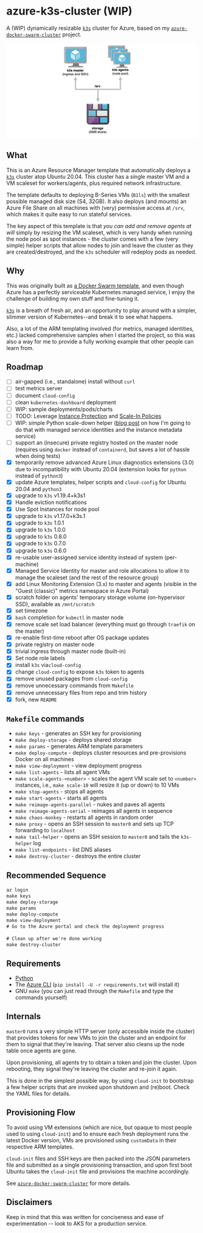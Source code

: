 # azure-k3s-cluster (WIP)

A (WIP) dynamically resizable [`k3s`][k3s] cluster for Azure, based on my [`azure-docker-swarm-cluster`][adsc] project.

![diagram](images/diagram.png)

## What

This is an Azure Resource Manager template that automatically deploys a [`k3s`][k3s] cluster atop Ubuntu 20.04. This cluster has a single master VM and a VM scaleset for workers/agents, plus required network infrastructure.

The template defaults to deploying B-Series VMs (`B1ls`) with the smallest possible managed disk size (S4, 32GB). It also deploys (and mounts) an Azure File Share on all machines with (very) permissive access at `/srv`, which makes it quite easy to run stateful services.

The key aspect of this template is that _you can add and remove agents at will_ simply by resizing the VM scaleset, which is very handy when running the node pool as spot instances - the cluster comes with a few (very simple) helper scripts that allow nodes to join and leave the cluster as they are created/destroyed, and the `k3s` scheduler will redeploy pods as needed.

## Why

This was originally built as [a Docker Swarm template][adsc], and even though Azure has a perfectly serviceable Kubernetes managed service, I enjoy the challenge of building my own stuff and fine-tuning it.

[`k3s`][k3s] is a breath of fresh air, and an opportunity to play around with a simpler, slimmer version of Kubernetes--and break it to see what happens.

Also, a lot of the ARM templating involved (for metrics, managed identities, etc.) lacked comprehensive samples when I started the project, so this was also a way for me to provide a fully working example that other people can learn from.

## Roadmap

* [ ] air-gapped (i.e., standalone) install without `curl`
* [ ] test metrics server
* [ ] document `cloud-config`
* [ ] clean `kubernetes-dashboard` deployment
* [ ] WIP: sample deployments/pods/charts
* [ ] TODO: Leverage [Instance Protection](https://docs.microsoft.com/en-us/azure/virtual-machine-scale-sets/virtual-machine-scale-sets-instance-protection) and [Scale-In Policies](https://docs.microsoft.com/en-us/azure/virtual-machine-scale-sets/virtual-machine-scale-sets-scale-in-policy)
* [ ] WIP: simple Python scale-down helper ([blog post](https://taoofmac.com/space/blog/2019/06/15/1740) on how I'm going to do that with managed service identities and the instance metadata service)
* [ ] support an (insecure) private registry hosted on the master node (requires using `docker` instead of `containerd`, but saves a lot of hassle when doing tests)
* [x] temporarily remove advanced Azure Linux diagnostics extensions (3.0) due to incompatibility with Ubuntu 20.04 (extension looks for `python` instead of `python3`)
* [x] update Azure templates, helper scripts and `cloud-config` for Ubuntu 20.04 and `python3`
* [x] upgrade to `k3s` v1.19.4+k3s1
* [x] Handle eviction notifications
* [x] Use Spot Instances for node pool
* [x] upgrade to `k3s` v1.17.0+k3s.1
* [x] upgrade to `k3s` 1.0.1
* [x] upgrade to `k3s` 1.0.0
* [x] upgrade to `k3s` 0.8.0
* [x] upgrade to `k3s` 0.7.0
* [x] upgrade to `k3s` 0.6.0
* [x] re-usable user-assigned service identity instead of system (per-machine)
* [x] Managed Service Identity for master and role allocations to allow it to manage the scaleset (and the rest of the resource group)
* [x] add Linux Monitoring Extension (3.x) to master and agents (visible in the "Guest (classic)" metrics namespace in Azure Portal)
* [x] scratch folder on agents' temporary storage volume (on-hypervisor SSD), available as `/mnt/scratch`
* [x] set timezone
* [x] `bash` completion for `kubectl` in master node
* [x] remove scale set load balancer (everything must go through `traefik` on the master)
* [x] re-enable first-time reboot after OS package updates
* [x] private registry on master node
* [x] trivial ingress through master node (built-in)
* [x] Set node role labels
* [x] install `k3s` via`cloud-config`
* [x] change `cloud-config` to expose `k3s` token to agents
* [x] remove unused packages from `cloud-config`
* [x] remove unnecessary commands from `Makefile`
* [x] remove unnecessary files from repo and trim history
* [x] fork, new `README`

## `Makefile` commands

* `make keys` - generates an SSH key for provisioning
* `make deploy-storage` - deploys shared storage
* `make params` - generates ARM template parameters
* `make deploy-compute` - deploys cluster resources and pre-provisions Docker on all machines
* `make view-deployment` - view deployment progress
* `make list-agents` - lists all agent VMs
* `make scale-agents-<number>` - scales the agent VM scale set to `<number>` instances, i.e., `make scale-10` will resize it (up or down) to 10 VMs
* `make stop-agents` - stops all agents
* `make start-agents` - starts all agents
* `make reimage-agents-parallel` - nukes and paves all agents
* `make reimage-agents-serial` - reimages all agents in sequence
* `make chaos-monkey` - restarts all agents in random order
* `make proxy` - opens an SSH session to `master0` and sets up TCP forwarding to `localhost`
* `make tail-helper` - opens an SSH session to `master0` and tails the `k3s-helper` log
* `make list-endpoints` - list DNS aliases
* `make destroy-cluster` - destroys the entire cluster

## Recommended Sequence

    az login
    make keys
    make deploy-storage
    make params
    make deploy-compute
    make view-deployment
    # Go to the Azure portal and check the deployment progress
    
    # Clean up after we're done working
    make destroy-cluster


## Requirements

* [Python][p]
* The [Azure CLI][az] (`pip install -U -r requirements.txt` will install it)
* GNU `make` (you can just read through the `Makefile` and type the commands yourself)

## Internals

`master0` runs a very simple HTTP server (only accessible inside the cluster) that provides tokens for new VMs to join the cluster and an endpoint for them to signal that they're leaving. That server also cleans up the node table once agents are gone.

Upon provisioning, all agents try to obtain a token and join the cluster. Upon rebooting, they signal they're leaving the cluster and re-join it again.

This is done in the simplest possible way, by using `cloud-init` to bootstrap a few helper scripts that are invoked upon shutdown and (re)boot. Check the YAML files for details.

## Provisioning Flow

To avoid using VM extensions (which are nice, but opaque to most people used to using `cloud-init`) and to ensure each fresh deployment runs the latest Docker version, VMs are provisioned using `customData` in their respective ARM templates.

`cloud-init` files and SSH keys are then packed into the JSON parameters file and submitted as a single provisioning transaction, and upon first boot Ubuntu takes the `cloud-init` file and provisions the machine accordingly.

See [`azure-docker-swarm-cluster`][adsc] for more details.

## Disclaimers

Keep in mind that this was written for conciseness and ease of experimentation -- look to AKS for a production service.

[k3s]: https://k3s.io
[adsc]: https://github.com/rcarmo/azure-docker-swarm-cluster
[d]: http://docker.com
[p]: http://python.org
[dh]: https://hub.docker.com/r/rcarmo/demo-frontend-stateless/
[az]: https://github.com/Azure/azure-cli

